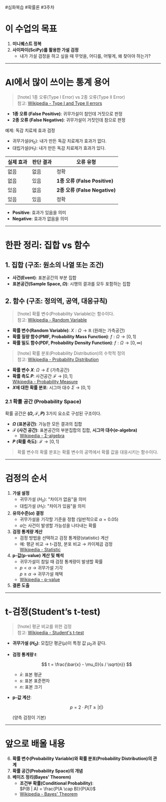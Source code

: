 #심화복습 #확률론 #3주차 
# 이 수업의 목표

1. **미니퀘스트 정복**
2. **사이파이(SciPy)를 활용한 가설 검정**
   - 내가 가설 검정을 하고 싶을 때 무엇을, 어디를, 어떻게, 왜 찾아야 하는가?

---

# AI에서 많이 쓰이는 통계 용어

> [!note] 1종 오류(Type I Error) vs 2종 오류(Type II Error)  
> 참고: [Wikipedia - Type I and Type II errors](https://en.wikipedia.org/wiki/Type_I_and_type_II_errors)

- **1종 오류 (False Positive)**: 귀무가설이 참인데 거짓으로 판정  
- **2종 오류 (False Negative)**: 귀무가설이 거짓인데 참으로 판정  

예제: 독감 치료제 효과 검정  
- 귀무가설($H_0$): 내가 만든 독감 치료제가 효과가 없다.  
- 대립가설($H_1$): 내가 만든 독감 치료제가 효과가 있다.  

| 실제 효과 | 판단 결과 | 오류 유형 |
|----------|-----------|----------|
| 없음 | 없음 | 정확 |
| 없음 | 있음 | **1종 오류 (False Positive)** |
| 있음 | 없음 | **2종 오류 (False Negative)** |
| 있음 | 있음 | 정확 |

- **Positive**: 효과가 있음을 의미
- **Negative**: 효과가 없음을 의미

---

# 한판 정리: 집합 vs 함수

## 1. 집합 (구조: 원소의 나열 또는 조건)
- **사건(Event)**: 표본공간의 부분 집합  
- **표본공간(Sample Space, $\Omega$)**: 시행의 결과를 모두 포함하는 집합  

## 2. 함수 (구조: 정의역, 공역, 대응규칙)
> [!note] 확률 변수(Probability Variable)는 함수이다.  
> 참고: [Wikipedia - Random Variable](https://en.wikipedia.org/wiki/Random_variable)

- **확률 변수(Random Variable)**: $X: \Omega \to \mathbb{R}$ (원래는 가측공간)
- **확률 질량 함수(PMF, Probability Mass Function)**: $f: \Omega \to [0,1]$
- **확률 밀도 함수(PDF, Probability Density Function)**: $f: \Omega \to [0, \infty)$

> [!note] 확률 분포(Probability Distribution)의 수학적 정의  
> 참고: [Wikipedia - Probability Distribution](https://en.wikipedia.org/wiki/Probability_distribution)

- **확률 변수 $X$**: $\Omega \to E$ (가측공간)
- **확률 측도 $P$**: 사건공간 $\mathcal{F}$ → $[0,1]$  
  [Wikipedia - Probability Measure](https://en.wikipedia.org/wiki/Probability_measure)
- **$X$에 대한 확률 분포**: 시그마 대수 $\Sigma$ → $[0,1]$

### 2.1 확률 공간 (Probability Space)
확률 공간은 **$(\Omega, \mathcal{F}, P)$** 3가지 요소로 구성된 구조이다.
- **$\Omega$ (표본공간)**: 가능한 모든 결과의 집합
- **$\mathcal{F}$ (사건 공간)**: 표본공간의 부분집합의 집합, **시그마 대수(σ-algebra)**
  - [Wikipedia - Σ-algebra](https://en.wikipedia.org/wiki/%CE%A3-algebra)
- **$P$ (확률 측도)**: $\mathcal{F} \to [0,1]$

> 확률 변수의 확률 분포는 확률 변수의 공역에서 확률 값을 대응시키는 함수이다.

---

# 검정의 순서

1. **가설 설정**  
   - 귀무가설 ($H_0$): "차이가 없음"을 의미  
   - 대립가설 ($H_1$): "차이가 있음"을 의미
2. **유의수준($\alpha$) 결정**  
   - 귀무가설을 기각할 기준을 정함 (일반적으로 $\alpha = 0.05$)
   - $\alpha$는 사건이 발생할 가능성을 나타내는 확률
3. **검정 통계량 계산**  
   - 검정 방법을 선택하고 검정 통계량(statistic) 계산  
   - 예: 평균 비교 → t-검정, 분포 비교 → 카이제곱 검정  
     [Wikipedia - Statistic](https://en.wikipedia.org/wiki/Statistic)
4. **p-값(p-value) 계산 및 해석**  
   - 귀무가설이 참일 때 검정 통계량이 발생할 확률
   - $p < \alpha$ → 귀무가설 기각  
     $p \geq \alpha$ → 귀무가설 채택  
   - [Wikipedia - p-value](https://en.wikipedia.org/wiki/P-value)
5. **결론 도출**  

---

# t-검정(Student’s t-test)

> [!note] 평균 비교를 위한 검정  
> 참고: [Wikipedia - Student's t-test](https://en.wikipedia.org/wiki/Student%27s_t-test)

- **귀무가설 ($H_0$)**: 모집단 평균($\mu$)이 특정 값 $\mu_0$과 같다.
- **검정 통계량 $t$**:
  
  $$
  t = \frac{\bar{x} - \mu_0}{s / \sqrt{n}}
  $$

  - $\bar{x}$: 표본 평균
  - $s$: 표본 표준편차
  - $n$: 표본 크기

- **p-값 계산**:
  
  $$
  p = 2 \cdot P(T \geq |t|)
  $$

  (양측 검정이 기본)

---

# 앞으로 배울 내용
6. **확률 변수(Probability Variable)와 확률 분포(Probability Distribution)의 관계**
7. **확률 공간(Probability Space)의 개념**
8. **베이즈 정리(Bayes' Theorem)**  
   - **조건부 확률(Conditional Probability)**:  
     $P(B | A) = \frac{P(A \cap B)}{P(A)}$
   - [Wikipedia - Bayes' Theorem](https://en.wikipedia.org/wiki/Bayes%27_theorem)